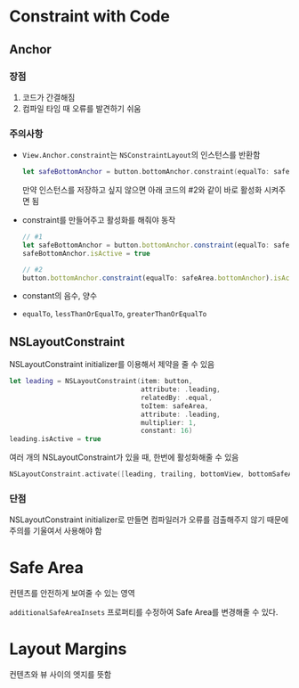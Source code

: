 # Constraint with Code

## Anchor

### 장점

1. 코드가 간결해짐
2. 컴파일 타임 때 오류를 발견하기 쉬움

### 주의사항

- `View.Anchor.constraint`는 `NSConstraintLayout`의 인스턴스를 반환함

    ```swift
    let safeBottomAnchor = button.bottomAnchor.constraint(equalTo: safeArea.bottomAnchor)
    ```

    만약 인스턴스를 저장하고 싶지 않으면 아래 코드의 #2와 같이 바로 활성화 시켜주면 됨

- constraint를 만들어주고 활성화를 해줘야 동작

    ```jsx
    // #1
    let safeBottomAnchor = button.bottomAnchor.constraint(equalTo: safeArea.bottomAnchor)
    safeBottomAnchor.isActive = true

    // #2
    button.bottomAnchor.constraint(equalTo: safeArea.bottomAnchor).isActive = true
    ```

- constant의 음수, 양수
- `equalTo`, `lessThanOrEqualTo`, `greaterThanOrEqualTo`

## NSLayoutConstraint

NSLayoutConstraint initializer를 이용해서 제약을 줄 수 있음

```swift
let leading = NSLayoutConstraint(item: button,
                                 attribute: .leading,
                                 relatedBy: .equal,
                                 toItem: safeArea,
                                 attribute: .leading,
                                 multiplier: 1,
                                 constant: 16)
leading.isActive = true
```

여러 개의 NSLayoutConstraint가 있을 때, 한번에 활성화해줄 수 있음

```swift
NSLayoutConstraint.activate([leading, trailing, bottomView, bottomSafeArea])
```

### 단점

NSLayoutConstraint initializer로 만들면 컴파일러가 오류를 검출해주지 않기 때문에 주의를 기울여서 사용해야 함

# Safe Area

컨텐츠를 안전하게 보여줄 수 있는 영역

`additionalSafeAreaInsets` 프로퍼티를 수정하여 Safe Area를 변경해줄 수 있다.

# Layout Margins

컨텐츠와 뷰 사이의 엣지를 뜻함